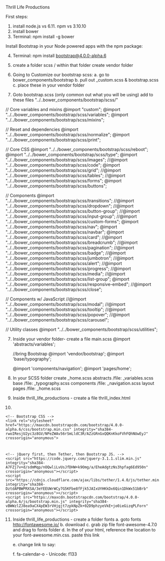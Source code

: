 Thrill Life Productions

First steps:
1. install node.js vs 6.11.
    npm vs 3.10.10
2. install bower
3. Terminal: npm install -g bower


Install Bootstrap in your Node powered apps with the npm package:

4. Terminal: npm install bootstrap@4.0.0-alpha.6

5. create a folder scss / within that folder create vendor folder

5. Going to Customize our bootstrap scss:
 a. go to  bower_components/bootstrap
 b. pull out _custom.scss & bootstrap.scss
 c. place these in your vendor folder


 6. Goto bootstrap.scss (only common out what you will be using)
 add to these files
 "../..bower_components/bootstrap/scss/"

 // Core variables and mixins
 @import "custom";
 @import "../../bower_components/bootstrap/scss/variables";
 @import "../../bower_components/bootstrap/scss/mixins";


 // Reset and dependencies
 @import "../../bower_components/bootstrap/scss/normalize";
 @import "../../bower_components/bootstrap/scss/print";

 // Core CSS
 @import "../../bower_components/bootstrap/scss/reboot";
 @import "../../bower_components/bootstrap/scss/type";
 @import "../../bower_components/bootstrap/scss/images";
 //@import "../../bower_components/bootstrap/scss/code";
 @import "../../bower_components/bootstrap/scss/grid";
 //@import "../../bower_components/bootstrap/scss/tables";
 //@import "../../bower_components/bootstrap/scss/forms";
 @import "../../bower_components/bootstrap/scss/buttons";

 // Components
 @import "../../bower_components/bootstrap/scss/transitions";
 //@import "../../bower_components/bootstrap/scss/dropdown";
 //@import "../../bower_components/bootstrap/scss/button-group";
 //@import "../../bower_components/bootstrap/scss/input-group";
 //@import "../../bower_components/bootstrap/scss/custom-forms";
 @import "../../bower_components/bootstrap/scss/nav";
 @import "../../bower_components/bootstrap/scss/navbar";
 @import "../../bower_components/bootstrap/scss/card";
 //@import "../../bower_components/bootstrap/scss/breadcrumb";
 //@import "../../bower_components/bootstrap/scss/pagination";
 //@import "../../bower_components/bootstrap/scss/badge";
 //@import "../../bower_components/bootstrap/scss/jumbotron";
 //@import "../../bower_components/bootstrap/scss/alert";
 //@import "../../bower_components/bootstrap/scss/progress";
 //@import "../../bower_components/bootstrap/scss/media";
 //@import "../../bower_components/bootstrap/scss/list-group";
 @import "../../bower_components/bootstrap/scss/responsive-embed";
 //@import "../../bower_components/bootstrap/scss/close";

 // Components w/ JavaScript
 //@import "../../bower_components/bootstrap/scss/modal";
 //@import "../../bower_components/bootstrap/scss/tooltip";
 //@import "../../bower_components/bootstrap/scss/popover";
 //@import "../../bower_components/bootstrap/scss/carousel";

 // Utility classes
 @import "../../bower_components/bootstrap/scss/utilities";

7. Inside your vendor folder- create a file main.scss
    @import 'abstracts/variables';


    //bring Bootstrap
    @import 'vendor/bootstrap';
    @import 'base/typography';

    @import 'components/navigation';
    @import 'pages/home';

8. In your SCSS folder create
  _home.scss
  abstracts /file: _variables.scss
  base /file: _typography.scss
  components /file: _navigation.scss
  layout
  pages /file: _home.scss

9. Inside thrill_life_productions - create a file
    thrill_index.html

10.  <!-- starter template -->  

<!DOCTYPE html>
<html lang="en">
  <head>
    <!-- Required meta tags -->
    <meta charset="utf-8">
    <meta name="viewport" content="width=device-width, initial-scale=1, shrink-to-fit=no">

    <!-- Bootstrap CSS -->
    <link rel="stylesheet" href="https://maxcdn.bootstrapcdn.com/bootstrap/4.0.0-alpha.6/css/bootstrap.min.css" integrity="sha384-rwoIResjU2yc3z8GV/NPeZWAv56rSmLldC3R/AZzGRnGxQQKnKkoFVhFQhNUwEyJ" crossorigin="anonymous">
  </head>
  <body>
    <h1></h1>

    <!-- jQuery first, then Tether, then Bootstrap JS. -->
    <script src="https://code.jquery.com/jquery-3.1.1.slim.min.js" integrity="sha384-A7FZj7v+d/sdmMqp/nOQwliLvUsJfDHW+k9Omg/a/EheAdgtzNs3hpfag6Ed950n" crossorigin="anonymous"></script>
    <script src="https://cdnjs.cloudflare.com/ajax/libs/tether/1.4.0/js/tether.min.js" integrity="sha384-DztdAPBWPRXSA/3eYEEUWrWCy7G5KFbe8fFjk5JAIxUYHKkDx6Qin1DkWx51bBrb" crossorigin="anonymous"></script>
    <script src="https://maxcdn.bootstrapcdn.com/bootstrap/4.0.0-alpha.6/js/bootstrap.min.js" integrity="sha384-vBWWzlZJ8ea9aCX4pEW3rVHjgjt7zpkNpZk+02D9phzyeVkE+jo0ieGizqPLForn" crossorigin="anonymous"></script>
  </body>
</html>

11. Inside thrill_life_productions - create a folder
    fonts
    a. goto fonts http://fontawesome.io/
    b. download
    c. grab zip file font-awesome-4.7.0 and drag to fonts folder
    d. In the <head> of your html, reference the location to your font-awesome.min.css. paste this link
    <link rel="stylesheet" href="path/to/font-awesome/css/font-awesome.min.css">

    e. change link to say:
    <link rel="stylesheet" href="fonts/font-awesome/css/font-awesome.min.css">

    f. fa-calendar-o -  Unicode: f133
    <i class="fa fa-calendar-o" aria-hidden="true"></i>
